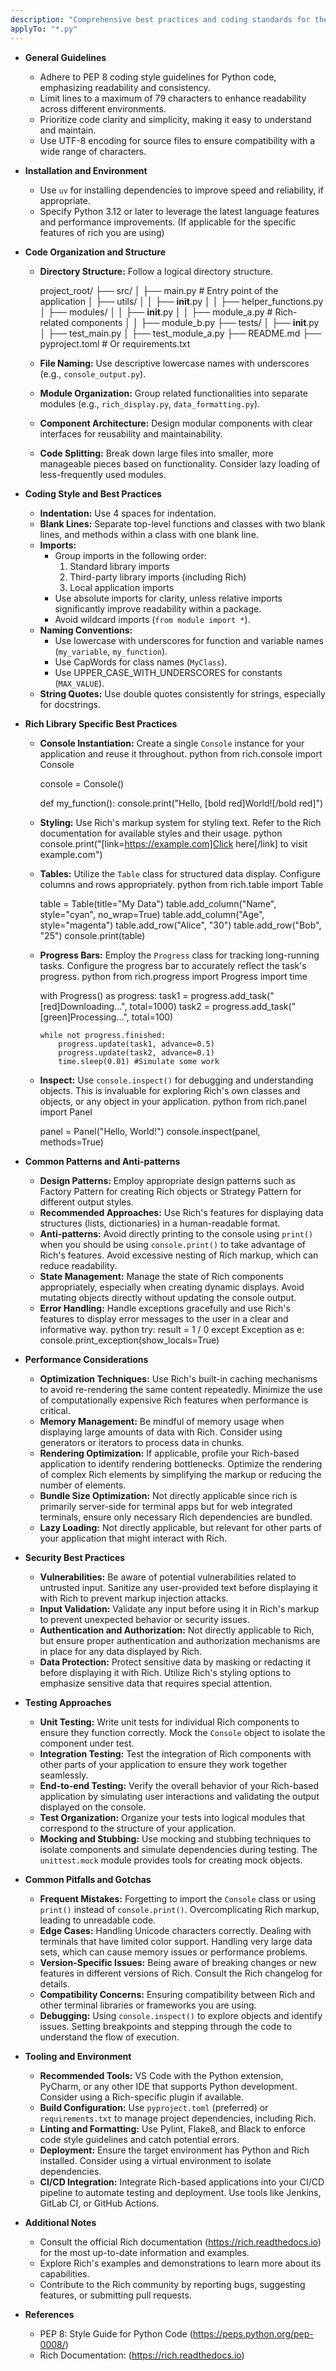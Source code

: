 ```yaml
---
description: "Comprehensive best practices and coding standards for the Rich library, focusing on code quality, performance, and maintainability within Python terminal applications."
applyTo: "*.py"
---
```

- **General Guidelines**
  - Adhere to PEP 8 coding style guidelines for Python code, emphasizing readability and consistency.
  - Limit lines to a maximum of 79 characters to enhance readability across different environments.
  - Prioritize code clarity and simplicity, making it easy to understand and maintain.
  - Use UTF-8 encoding for source files to ensure compatibility with a wide range of characters.

- **Installation and Environment**
  - Use `uv` for installing dependencies to improve speed and reliability, if appropriate.
  - Specify Python 3.12 or later to leverage the latest language features and performance improvements.  (If applicable for the specific features of rich you are using)

- **Code Organization and Structure**

  - **Directory Structure:** Follow a logical directory structure.
    
    project_root/
    ├── src/
    │   ├── main.py        # Entry point of the application
    │   ├── utils/
    │   │   ├── __init__.py
    │   │   ├── helper_functions.py
    │   ├── modules/
    │   │   ├── __init__.py
    │   │   ├── module_a.py  # Rich-related components
    │   │   ├── module_b.py
    ├── tests/
    │   ├── __init__.py
    │   ├── test_main.py
    │   ├── test_module_a.py
    ├── README.md
    ├── pyproject.toml  # Or requirements.txt
    
  - **File Naming:** Use descriptive lowercase names with underscores (e.g., `console_output.py`).
  - **Module Organization:** Group related functionalities into separate modules (e.g., `rich_display.py`, `data_formatting.py`).
  - **Component Architecture:** Design modular components with clear interfaces for reusability and maintainability.
  - **Code Splitting:**  Break down large files into smaller, more manageable pieces based on functionality. Consider lazy loading of less-frequently used modules.

- **Coding Style and Best Practices**

  - **Indentation:** Use 4 spaces for indentation.
  - **Blank Lines:** Separate top-level functions and classes with two blank lines, and methods within a class with one blank line.
  - **Imports:**
    - Group imports in the following order:
      1. Standard library imports
      2. Third-party library imports (including Rich)
      3. Local application imports
    - Use absolute imports for clarity, unless relative imports significantly improve readability within a package.
    - Avoid wildcard imports (`from module import *`).
  - **Naming Conventions:**
    - Use lowercase with underscores for function and variable names (`my_variable`, `my_function`).
    - Use CapWords for class names (`MyClass`).
    - Use UPPER_CASE_WITH_UNDERSCORES for constants (`MAX_VALUE`).
  - **String Quotes:** Use double quotes consistently for strings, especially for docstrings.

- **Rich Library Specific Best Practices**

  - **Console Instantiation:** Create a single `Console` instance for your application and reuse it throughout.
    python
    from rich.console import Console

    console = Console()

    def my_function():
        console.print("Hello, [bold red]World![/bold red]")
    
  - **Styling:** Use Rich's markup system for styling text.  Refer to the Rich documentation for available styles and their usage.
    python
    console.print("[link=https://example.com]Click here[/link] to visit example.com")
    
  - **Tables:** Utilize the `Table` class for structured data display.  Configure columns and rows appropriately.
    python
    from rich.table import Table

    table = Table(title="My Data")
    table.add_column("Name", style="cyan", no_wrap=True)
    table.add_column("Age", style="magenta")
    table.add_row("Alice", "30")
    table.add_row("Bob", "25")
    console.print(table)
    
  - **Progress Bars:** Employ the `Progress` class for tracking long-running tasks.  Configure the progress bar to accurately reflect the task's progress.
    python
    from rich.progress import Progress
    import time

    with Progress() as progress:
        task1 = progress.add_task("[red]Downloading...", total=1000)
        task2 = progress.add_task("[green]Processing...", total=100)

        while not progress.finished:
            progress.update(task1, advance=0.5)
            progress.update(task2, advance=0.1)
            time.sleep(0.01) #Simulate some work
    
  - **Inspect:** Use `console.inspect()` for debugging and understanding objects.  This is invaluable for exploring Rich's own classes and objects, or any object in your application.
    python
    from rich.panel import Panel

    panel = Panel("Hello, World!")
    console.inspect(panel, methods=True)
    

- **Common Patterns and Anti-patterns**
  - **Design Patterns:**  Employ appropriate design patterns such as Factory Pattern for creating Rich objects or Strategy Pattern for different output styles.
  - **Recommended Approaches:**  Use Rich's features for displaying data structures (lists, dictionaries) in a human-readable format.
  - **Anti-patterns:**  Avoid directly printing to the console using `print()` when you should be using `console.print()` to take advantage of Rich's features. Avoid excessive nesting of Rich markup, which can reduce readability.
  - **State Management:** Manage the state of Rich components appropriately, especially when creating dynamic displays.  Avoid mutating objects directly without updating the console output.
  - **Error Handling:** Handle exceptions gracefully and use Rich's features to display error messages to the user in a clear and informative way.
    python
    try:
        result = 1 / 0
    except Exception as e:
        console.print_exception(show_locals=True)
    

- **Performance Considerations**
  - **Optimization Techniques:** Use Rich's built-in caching mechanisms to avoid re-rendering the same content repeatedly.  Minimize the use of computationally expensive Rich features when performance is critical.
  - **Memory Management:** Be mindful of memory usage when displaying large amounts of data with Rich. Consider using generators or iterators to process data in chunks.
  - **Rendering Optimization:** If applicable, profile your Rich-based application to identify rendering bottlenecks. Optimize the rendering of complex Rich elements by simplifying the markup or reducing the number of elements.
  - **Bundle Size Optimization:** Not directly applicable since rich is primarily server-side for terminal apps but for web integrated terminals, ensure only necessary Rich dependencies are bundled.
  - **Lazy Loading:** Not directly applicable, but relevant for other parts of your application that might interact with Rich.

- **Security Best Practices**
  - **Vulnerabilities:** Be aware of potential vulnerabilities related to untrusted input. Sanitize any user-provided text before displaying it with Rich to prevent markup injection attacks.
  - **Input Validation:** Validate any input before using it in Rich's markup to prevent unexpected behavior or security issues.
  - **Authentication and Authorization:** Not directly applicable to Rich, but ensure proper authentication and authorization mechanisms are in place for any data displayed by Rich.
  - **Data Protection:** Protect sensitive data by masking or redacting it before displaying it with Rich.  Utilize Rich's styling options to emphasize sensitive data that requires special attention.

- **Testing Approaches**
  - **Unit Testing:** Write unit tests for individual Rich components to ensure they function correctly.  Mock the `Console` object to isolate the component under test.
  - **Integration Testing:** Test the integration of Rich components with other parts of your application to ensure they work together seamlessly.
  - **End-to-end Testing:** Verify the overall behavior of your Rich-based application by simulating user interactions and validating the output displayed on the console.
  - **Test Organization:** Organize your tests into logical modules that correspond to the structure of your application.
  - **Mocking and Stubbing:** Use mocking and stubbing techniques to isolate components and simulate dependencies during testing.  The `unittest.mock` module provides tools for creating mock objects.

- **Common Pitfalls and Gotchas**
  - **Frequent Mistakes:** Forgetting to import the `Console` class or using `print()` instead of `console.print()`.  Overcomplicating Rich markup, leading to unreadable code.
  - **Edge Cases:** Handling Unicode characters correctly.  Dealing with terminals that have limited color support. Handling very large data sets, which can cause memory issues or performance problems.
  - **Version-Specific Issues:** Being aware of breaking changes or new features in different versions of Rich. Consult the Rich changelog for details.
  - **Compatibility Concerns:** Ensuring compatibility between Rich and other terminal libraries or frameworks you are using.
  - **Debugging:** Using `console.inspect()` to explore objects and identify issues.  Setting breakpoints and stepping through the code to understand the flow of execution.

- **Tooling and Environment**
  - **Recommended Tools:** VS Code with the Python extension, PyCharm, or any other IDE that supports Python development. Consider using a Rich-specific plugin if available.
  - **Build Configuration:** Use `pyproject.toml` (preferred) or `requirements.txt` to manage project dependencies, including Rich.
  - **Linting and Formatting:** Use Pylint, Flake8, and Black to enforce code style guidelines and catch potential errors.
  - **Deployment:** Ensure the target environment has Python and Rich installed. Consider using a virtual environment to isolate dependencies.
  - **CI/CD Integration:** Integrate Rich-based applications into your CI/CD pipeline to automate testing and deployment.  Use tools like Jenkins, GitLab CI, or GitHub Actions.

- **Additional Notes**
  - Consult the official Rich documentation (https://rich.readthedocs.io) for the most up-to-date information and examples.
  - Explore Rich's examples and demonstrations to learn more about its capabilities.
  - Contribute to the Rich community by reporting bugs, suggesting features, or submitting pull requests.

- **References**
  - PEP 8: Style Guide for Python Code (https://peps.python.org/pep-0008/)
  - Rich Documentation: (https://rich.readthedocs.io)